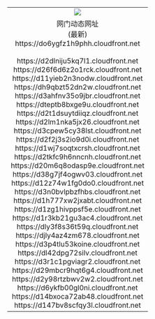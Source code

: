 ﻿<table>
  <tr></tr>
  <tr><td colspan=2 align=center><img src="https://do6ygfz1h9phh.cloudfront.net/Up/oGate.jpg" /></td></tr>
  <tr><td colspan=2 align=center>网门动态网址<br/>(最新)
<br>https://do6ygfz1h9phh.cloudfront.net
<br/>
<br>https://d2dlniju5kq7l1.cloudfront.net
<br>https://d26f6d6z2o1rck.cloudfront.net
<br>https://d11yieb2n3nodw.cloudfront.net
<br>https://dh9qbzt52dn2w.cloudfront.net
<br>https://d3ahfnv35o9jbr.cloudfront.net
<br>https://dteptb8bxge9u.cloudfront.net
<br>https://d2t1dsuytdiiqz.cloudfront.net
<br>https://d2lm1nka5jx26.cloudfront.net
<br>https://d3cpew5cy38lst.cloudfront.net
<br>https://d2f2j3s2io9d0i.cloudfront.net
<br>https://d1wj7soqtxcrsh.cloudfront.net
<br>https://d2tkfc9h6nncnh.cloudfront.net
<br>https://d20m6q8odasp9e.cloudfront.net
<br>https://d38g7jf4ogwv03.cloudfront.net
<br>https://d12z74w1fg0do0.cloudfront.net
<br>https://d3n0bvlpbzfhbs.cloudfront.net
<br>https://d1h777xw2jxabt.cloudfront.net
<br>https://d1zg1hivppsf5e.cloudfront.net
<br>https://d1r3kb21gu3ac4.cloudfront.net
<br>https://dly3f8s36t59q.cloudfront.net
<br>https://djly4az4zm678.cloudfront.net
<br>https://d3p4tlu53koine.cloudfront.net
<br>https://dl42dpg72silv.cloudfront.net
<br>https://d3r1c1pgviagr2.cloudfront.net
<br>https://d29mbcr9hqt6g4.cloudfront.net
<br>https://d2y98rtzbwv2w2.cloudfront.net
<br>https://d6ykfb00gl0ni.cloudfront.net
<br>https://d14bxoca72ab48.cloudfront.net
<br>https://d147bv8scfqy3l.cloudfront.net
    </td>
  </tr>
</table>
